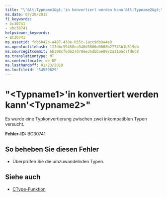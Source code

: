 ```yaml
---
title: "\"&lt;Typname1&gt;'in konvertiert werden kann'&lt;Typname2&gt;\""
ms.date: 07/20/2015
f1_keywords:
- bc30741
- vbc30741
helpviewer_keywords:
- BC30741
ms.assetid: fcb6b42b-a487-430e-b55c-1acc9db8a4e8
ms.openlocfilehash: 117dbc59458ea340d3606d0668b27743b1b519db
ms.sourcegitcommit: 6b308cf6d627d78ee36dbbae8972a310ac7fd6c8
ms.translationtype: MT
ms.contentlocale: de-DE
ms.lasthandoff: 01/23/2019
ms.locfileid: "54559829"
---
```

# <a name="lttypename1gt-cannot-be-converted-to-lttypename2gt"></a>"&lt;Typname1&gt;'in konvertiert werden kann'&lt;Typname2&gt;"
Es wurde eine Typkonvertierung zwischen zwei inkompatiblen Typen versucht.  
  
 **Fehler-ID:** BC30741  
  
## <a name="to-correct-this-error"></a>So beheben Sie diesen Fehler  
  
-   Überprüfen Sie die umzuwandelnden Typen.  
  
## <a name="see-also"></a>Siehe auch
- [CType-Funktion](../../visual-basic/language-reference/functions/ctype-function.md)
